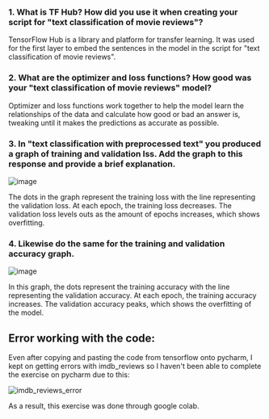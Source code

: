 ### **1. What is TF Hub? How did you use it when creating your script for "text classification of movie reviews"?**

TensorFlow Hub is a library and platform for transfer learning. It was used for the first layer to embed the sentences in the model in the script for "text classification of movie reviews".

### **2. What are the optimizer and loss functions? How good was your "text classification of movie reviews" model?**

Optimizer and loss functions work together to help the model learn the relationships of the data and calculate how good or bad an answer is, tweaking until it makes the predictions as accurate as possible. 

### **3. In "text classification with preprocessed text" you produced a graph of training and validation lss. Add the graph to this response and provide a brief explanation.**

![image](https://user-images.githubusercontent.com/67992204/87699977-a14ba380-c763-11ea-92d5-80d8935f5376.png)

The dots in the graph represent the training loss with the line representing the validation loss. At each epoch, the training loss decreases. The validation loss levels outs as the amount of epochs increases, which shows overfitting.

### **4. Likewise do the same for the training and validation accuracy graph.**

![image](https://user-images.githubusercontent.com/67992204/87700214-f982a580-c763-11ea-82b0-0a93fab0fb75.png)

In this graph, the dots represent the training accuracy with the line representing the validation accuracy. At each epoch, the training accuracy increases. The validation accuracy peaks, which shows the overfitting of the model.

## **Error working with the code:**

Even after copying and pasting the code from tensorflow onto pycharm, I kept on getting errors with imdb_reviews so I haven't been able to complete the exercise on pycharm due to this:

![imdb_reviews_error](https://user-images.githubusercontent.com/67992204/87238143-e458f000-c3cc-11ea-9a38-faa51b2db325.png)

As a result, this exercise was done through google colab.
